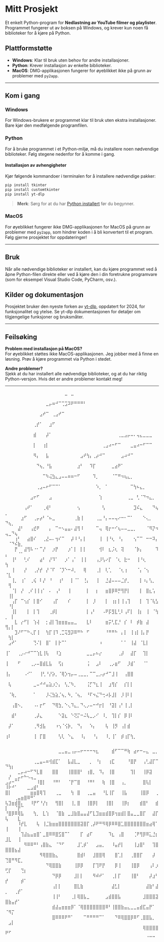 # Mitt Prosjekt

Et enkelt Python-program for **Nedlastning av YouTube filmer og playlister**. Programmet fungerer ut av boksen på Windows, og krever kun noen få biblioteker for å kjøre på Python.

## Plattformstøtte

- **Windows**: Klar til bruk uten behov for andre installasjoner.
- **Python**: Krever installasjon av enkelte biblioteker.
- **MacOS**: DMG-applikasjonen fungerer for øyeblikket ikke på grunn av problemer med `py2app`.

---

## Kom i gang

### Windows

For Windows-brukere er programmet klar til bruk uten ekstra installasjoner. Bare kjør den medfølgende programfilen.

### Python

For å bruke programmet i et Python-miljø, må du installere noen nødvendige biblioteker. Følg stegene nedenfor for å komme i gang.

#### Installasjon av avhengigheter

Kjør følgende kommandoer i terminalen for å installere nødvendige pakker:

```bash
pip install tkinter
pip install customtkinter
pip install yt-dlp
```

> **Merk**: Sørg for at du har [Python installert](https://www.python.org/downloads/) før du begynner.

### MacOS

For øyeblikket fungerer ikke DMG-applikasjonen for MacOS på grunn av problemer med `py2app`, som hindrer koden i å bli konvertert til et program. Følg gjerne prosjektet for oppdateringer!

---

## Bruk

Når alle nødvendige biblioteker er installert, kan du kjøre programmet ved å åpne Python-filen direkte eller ved å kjøre den i din foretrukne programvare (som for eksempel Visual Studio Code, PyCharm, osv.).

## Kilder og dokumentasjon

Prosjektet bruker den nyeste forken av [yt-dlp](https://github.com/yt-dlp/yt-dlp), oppdatert for 2024, for funksjonalitet og ytelse. Se yt-dlp dokumentasjonen for detaljer om tilgjengelige funksjoner og bruksmåter.

---

## Feilsøking

**Problem med installasjon på MacOS?**  
For øyeblikket støttes ikke MacOS-applikasjonen. Jeg jobber med å finne en løsning. Prøv å kjøre programmet via Python i stedet.

**Andre problemer?**  
Sjekk at du har installert alle nødvendige biblioteker, og at du har riktig Python-versjon. Hvis det er andre problemer kontakt meg!

---


⠀⠀⠀⠀⠀⠀⠀⠀⠀⠀⠀⠀⠀⠀⠀⠀⠀⠀⠀⣀⠀⣀⠀⠀⠀⠀⠀⠀⠀⠀⠀⠀⠀⠀⠀⠀⠀⠀⠀⠀⠀⠀⠀⠀⠀⠀⠀⠀⠀⠀⠀⠀⠀⠀⠀
⠀⠀⠀⠀⠀⠀⠀⠀⠀⠀⠀⠀⠀⣀⡤⠶⠚⠉⢉⣩⠽⠟⠛⠛⠛⠃⠀⠀⠀⠀⠀⠀⠀⠀⠀⠀⠀⠀⠀⠀⠀⠀⠀⠀⠀⠀⠀⠀⠀⠀⠀⠀⠀⠀⠀
⠀⠀⠀⠀⠀⠀⠀⠀⠀⠀⠀⣠⠞⠉⠀⢀⣠⠞⠉⠀⠀⠀⠀⠀⠀⠀⠀⠀⠀⠀⠀⠀⠀⠀⠀⠀⠀⠀⠀⠀⠀⠀⠀⠀⠀⠀⠀⠀⠀⠀⠀⠀⠀⠀⠀
⠀⠀⠀⠀⠀⠀⠀⠀⠀⢀⡞⠁⠀⠀⣰⠋⠀⠀⠀⠀⠀⠀⠀⠀⠀⠀⠀⠀⠀⠀⠀⠀⠀⠀⠀⠀⠀⠀⠀⠀⠀⠀⠀⠀⠀⠀⠀⠀⠀⠀⠀⠀⠀⠀⠀
⠀⠀⠀⠀⠀⠀⠀⠀⠀⣾⠀⠀⠀⡼⠁⠀⠀⠀⠀⠀⠀⠀⠀⠀⠀⠀⠀⠀⠀⠀⠀⠀⠀⠀⠀⠀⢀⣀⣠⡤⠤⠄⢤⣄⣀⣀⣀⠀⠀⠀⠀⠀⠀⠀⠀
⠀⠀⠀⠀⠀⠀⠀⠀⠀⡇⠀⠀⢰⡇⠀⠀⠀⠀⠀⠀⠀⠀⠀⠀⠀⠀⠀⠀⠀⠀⠀⢀⣠⠴⠒⠋⠉⠀⠀⠀⣀⣤⠴⠒⠋⠉⠉⠀⠀⠀⠀⠀⠀⠀⠀
⠀⠀⠀⠀⠀⠀⠀⠀⠀⠻⡄⠀⠀⣧⠀⠀⠀⠀⠀⠀⠀⠀⠀⠀⣠⠞⢳⡄⢀⡴⠚⠉⠀⠀⠀⠀⠀⣠⠴⠚⠉⠀⠀⠀⠀⠀⠀⠀⠀⠀⠀⠀⠀⠀⠀
⠀⠀⠀⠀⠀⠀⠀⠀⠀⠀⠙⢦⡀⠘⣧⠀⠀⠀⠀⠀⠀⠀⠀⣰⠃⠀⠀⠹⡏⠀⠀⠀⠀⠀⣀⣴⠟⠁⠀⠀⠀⠀⠀⠀⠀⠀⠀⠀⠀⠀⠀⠀⠀⠀⠀
⠀⠀⠀⠀⠀⠀⠀⠀⠀⠀⠀⠀⠉⠳⢬⣳⣄⣠⠤⠤⠶⠶⠒⠋⠀⠀⠀⠀⠹⡀⠀⠀⠀⠀⠈⠉⠛⠲⢦⣄⡀⠀⠀⠀⠀⠀⠀⠀⠀⠀⠀⠀⠀⠀⠀
⠀⠀⠀⠀⠀⠀⠀⠀⠀⠀⢀⣠⠤⠖⠋⠉⠉⠁⠀⠀⠀⠀⠀⠀⠀⠀⠀⠀⠀⠱⡀⠀⠁⠀⠀⠀⠀⠀⠀⠀⠉⢳⠦⣄⡀⠀⠀⠀⠀⠀⠀⠀⠀⠀⠀
⠀⠀⠀⠀⠀⠀⠀⠀⣠⠖⠋⠀⠀⠀⣠⠀⠀⠀⠀⠀⠀⠀⠀⠀⠀⠀⠀⠀⠀⠀⢱⠀⠀⠀⠀⠀⠀⠀⠀⢀⣀⠀⢃⠈⠙⠲⣄⡀⠀⠀⠀⠀⠀⠀⠀
⠀⠀⠀⠀⠀⠀⢠⠞⠁⠀⠀⠀⢀⢾⠃⠀⠀⠀⠀⠀⠀⠀⠀⢢⠀⠀⠀⠀⠀⠀⠀⢣⠀⠀⠀⠀⠀⠀⠀⠀⠀⣹⠮⣄⠀⠀⠀⠙⢦⡀⠀⠀⠀⠀⠀
⠀⠀⠀⠀⠀⣰⠋⠀⠀⢀⡤⡴⠃⠈⠦⣀⠀⠀⠀⠀⠀⠀⢀⣷⢸⠀⠀⠀⠀⢀⣀⠘⡄⠤⠤⢤⠔⠒⠂⠉⠁⠀⠀⠀⠑⢄⡀⠀⠀⠙⢦⡀⠀⠀⠀
⠀⠀⠀⠀⣼⠃⠀⠀⢠⣞⠟⠀⠀⠀⡄⠀⠉⠒⠢⣤⣤⠄⣼⢻⠸⠀⠀⠀⠀⠉⢤⠀⢿⡖⠒⠊⢦⠤⠤⣀⣀⡀⠀⠀⠀⠈⠻⡝⠲⢤⣀⠙⢦⠀⠀
⠀⠀⠀⢰⠃⠀⠀⣴⣿⠎⠀⠀⢀⣜⠤⠄⢲⠎⠉⠀⠀⡼⠸⠘⡄⡇⠀⠀⠀⠀⢸⠀⢸⠘⢆⠀⠘⡄⠀⠀⠀⢢⠉⠉⠀⠒⠒⠽⡄⠀⠈⠙⠮⣷⡀
⠀⠀⠀⡟⠀⠀⣼⢻⠧⠐⠂⠉⡜⠀⠀⡰⡟⠀⠀⠀⡰⠁⡇⠀⡇⡇⠀⠀⠀⠀⢺⠇⠀⣆⡨⢆⠀⢽⠀⠀⠀⠈⡷⡄⠀⠀⠀⠀⠹⡄⠀⠀⠀⠈⠁
⠀⠀⢸⠃⠀⠀⢃⠎⠀⠀⠀⣴⠃⠀⡜⠹⠁⠀⠀⡰⠁⢠⠁⠀⢸⢸⠀⠀⠀⢠⡸⢣⠔⡏⠀⠈⢆⠀⣗⠒⠀⠀⢸⠘⢆⠀⠀⠀⠀⢳⠀⠀⠀⠀⠀
⠀⠀⢸⠀⠀⠀⡜⠀⠀⢀⡜⡞⠀⡜⠈⠏⠀⠈⡹⠑⠒⠼⡀⠀⠀⢿⠀⠀⠀⢀⡇⠀⢇⢁⠀⠀⠈⢆⢰⠀⠀⠀⠈⡄⠈⢢⠀⠀⠀⠈⣇⠀⠀⠀⠀
⠀⠀⢸⡀⠀⢰⠁⠀⢀⢮⠀⠇⡜⠀⠘⠀⠀⢰⠃⠀⠀⡇⠈⠁⠀⢘⡄⠀⠀⢸⠀⠀⣘⣼⠤⠤⠤⣈⡞⡀⠀⠀⠀⡇⠰⡄⢣⡀⠀⠀⢻⠀⠀⠀⠀
⠀⠀⠈⡇⠀⡜⠀⢀⠎⢸⢸⢰⠁⠀⠄⠀⢠⠃⠀⠀⢸⠀⠀⠀⠀⠀⡇⠀⠀⡆⠀⠀⣶⣿⡿⠿⡛⢻⡟⡇⠀⠀⠀⡇⠀⣿⣆⢡⠀⠀⢸⡇⠀⠀⠀
⠀⠀⢠⡏⠀⠉⢢⡎⠀⡇⣿⠊⠀⠀⠀⢠⡏⠀⠀⠀⠎⠀⠀⠀⠀⠀⡇⠀⡸⠀⠀⠀⡇⠀⢰⡆⡇⢸⢠⢹⠀⠀⠀⡇⠀⢹⠈⢧⣣⠀⠘⡇⠀⠀⠀
⠀⠀⢸⡇⠀⠀⠀⡇⠀⡇⢹⠀⠀⠀⢀⡾⡇⠀⠀⠀⠀⠀⠀⠀⠀⠀⡇⢠⠃⠀⠀⠠⠟⡯⣻⣇⢃⠇⢠⠏⡇⠀⢸⡆⠀⢸⠀⠈⢳⡀⠀⡇⠀⠀⠀
⠀⠀⠀⣇⠀⡔⠋⡇⠀⢱⢼⠀⠀⡂⣼⡇⢹⣶⣶⣶⣤⣤⣀⠀⠀⠀⣇⠇⠀⠀⠀⠀⣶⡭⢃⣏⡘⠀⡎⠀⠇⠀⡾⣷⠀⣼⠀⠀⠀⢻⡄⡇⠀⠀⠀
⠀⠀⠀⣹⠜⠋⠉⠓⢄⡏⢸⠀⠀⢳⡏⢸⠹⢀⣉⢭⣻⡽⠿⠛⠓⠀⠋⠀⠀⠀⠀⠀⠘⠛⠛⠓⠀⡄⡇⠀⢸⢰⡇⢸⡄⡟⠀⠀⠀⠀⢳⡇⠀⠀⠀
⠀⣠⠞⠁⠀⠀⠀⠀⠀⢙⠌⡇⠀⣿⠁⠀⡇⡗⠉⠁⠀⠀⠀⠀⠀⠀⠀⠀⠀⠀⠰⠀⠀⠀⠀⠀⠀⠁⠁⠀⢸⣼⠀⠈⣇⡇⠀⠀⠀⠀⠀⠀⠀⠀⠀
⢸⠁⠀⠀⢀⡠⠔⠚⠉⠉⢱⣇⢸⢧⠀⠀⠸⣱⠀⠀⠀⠀⠀⠀⠀⠀⣀⣀⡤⠦⡔⠀⠀⠀⠀⠀⢀⡼⠀⠀⣼⡏⠀⠀⢹⡇⠀⠀⠀⠀⠀⠀⠀⠀⠀
⢸⠀⠀⠀⠋⠀⠀⠀⢀⡠⠤⣿⣾⣇⣧⠀⠀⢫⡆⠀⠀⠀⠀⠀⠀⠀⢨⠀⠀⣠⠇⠀⠀⢀⡠⣶⠋⠀⠀⡸⣾⠁⠀⠀⠈⠁⠀⠀⠀⠀⠀⠀⠀⠀⠀
⢸⡄⠀⠀⠀⠀⠠⠊⠁⠀⠀⢸⢃⠘⡜⡵⡀⠈⢿⡱⢲⡤⠤⢀⣀⣀⡀⠉⠉⣀⡠⡴⠚⠉⣸⢸⠀⠀⢠⣿⣿⠀⠀⠀⠀⠀⠀⠀⠀⠀⠀⠀⠀⠀⠀
⠀⢧⠀⠀⠀⠀⠀⠀⠀⣀⠤⠚⠚⣤⣵⡰⡑⡄⠀⢣⡈⠳⡀⠀⠀⠀⢨⡋⠙⣆⢸⠀⠀⣰⢻⡎⠀⠀⡎⡇⡇⠀⠀⠀⠀⠀⠀⠀⠀⠀⠀⠀⠀⠀⠀
⠀⠈⢷⡀⠀⠀⠀⠀⠀⠁⠀⠀⠀⡸⢌⣳⣵⡈⢦⡀⠳⡀⠈⢦⡀⠀⠘⠏⠲⣌⠙⢒⠴⡧⣸⡇⠀⡸⢸⠇⡇⠀⠀⠀⠀⠀⠀⠀⠀⠀⠀⠀⠀⠀⠀
⠀⠀⢠⣿⠢⡀⠀⠀⠀⠠⠄⡖⠋⠀⠀⠙⢿⣳⡀⠑⢄⠹⣄⡀⠙⢄⡠⠤⠒⠚⡖⡇⠀⠘⣽⡇⢠⠃⢸⢀⡇⠀⠀⠀⠀⠀⠀⠀⠀⠀⠀⠀⠀⠀⠀
⠀⠀⣾⠃⠀⠀⠀⠀⠀⢀⡼⣄⠀⠀⠀⠀⠀⠑⣽⣆⠀⠑⢝⡍⠒⠬⢧⣀⡠⠊⠀⠸⡀⠀⢹⡇⡎⠀⡿⢸⠇⠀⠀⠀⠀⠀⠀⠀⠀⠀⠀⠀⠀⠀⠀
⠀⡼⠁⠀⠀⠀⠀⠀⠀⢀⠻⣺⣧⠀⠀⠀⠰⢢⠈⢪⡷⡀⠀⠙⡄⠀⠀⠱⡄⠀⠀⠀⢧⠀⢸⡻⠀⢠⡇⣾⠀⠀⠀⠀⠀⠀⠀⠀⠀⠀⠀⠀⠀⠀⠀
⢰⠇⠀⠀⠀⠀⠀⠀⠀⢸⠀⡏⣿⠀⠀⠀⠀⢣⢇⠀⠑⣄⠀⠀⠸⡄⠀⠀⠘⡄⠀⠀⠸⡀⢸⠁⠀⡾⢰⡏⢳⡀⠀⠀⠀⠀⠀⠀⠀⠀⠀⠀⠀⠀⠀







⠀⠀⠀⠀⠀⠀⠀⠀⠀⠀⠀⠀⠀⠀⠀⠀⠀⣀⣀⣤⣀⢠⡤⠤⠖⠒⠒⠒⠲⣆⠀⠀⠀⠀⣾⠋⠉⠉⠛⢷⠀⣴⠖⠒⠤⣄⠀⣀⡀⠀⠀⠀⠀⠀⠀⠀⠀⠀⠀⠀
⠀⠀⠀⠀⠀⠀⠀⠀⠀⢀⣀⣤⠤⠶⢺⣾⣏⠁⠀⠀⣧⣼⣇⣀⠀⠀⠀⡀⠀⠘⡆⠀⠀⢰⣏⠀⠀⠀⠀⠘⣿⡟⠀⠀⢠⢃⣼⡏⠉⠙⢳⡆⠀⠀⠀⠀⠀⠀⠀⠀
⠀⠀⠀⠀⣀⡤⠴⠒⠋⠙⣇⣿⠀⠀⠀⣿⣿⠀⠀⠀⢸⣿⣿⣿⠃⠀⢰⣿⡀⠀⠹⡄⠀⢸⣿⠀⠀⠀⠀⠀⢹⡇⠀⠀⢸⡿⣽⠀⠀⠀⡜⠀⣀⡤⠖⠓⠢⢤⣀⠀
⣠⡴⠒⠉⠁⠀⠀⠀⠀⠀⠸⣿⡇⠀⠀⠘⠛⠃⠀⠀⠈⡟⠉⣿⠀⠀⠘⠛⠃⠀⠀⢷⠀⢸⣿⠀⠀⢠⡀⠀⠀⠀⠀⠀⣿⢧⡇⠀⠀⠸⠗⠚⠁⠀⠀⠀⣀⣠⣾⠃
⣿⡇⠀⠀⠀⠀⠀⠀⣶⣶⣿⢿⢹⠀⠀⠀⢀⣀⠀⠀⠀⢳⠀⣿⠀⠀⢀⣀⣤⠀⠀⠘⣇⢸⡏⠀⠀⢸⣧⠀⠀⠀⠀⢸⣿⡿⠀⠀⢀⠀⠀⠀⢀⣤⣶⣿⠿⠛⠁⠀
⢧⣹⣶⣾⣿⡄⠀⠀⠸⡟⠋⠘⡜⡆⠀⠀⢻⣿⡇⠀⠀⢸⡀⣿⠀⠀⢸⣿⡿⡇⠀⠀⢸⣿⡇⠀⠀⢸⡿⡆⠀⠀⠀⣾⣿⠃⠀⠀⣾⡇⠀⠀⠈⡟⠉⠀⠀⠀⠀⠀
⠘⣿⡿⠿⢿⣧⠀⠀⠀⢳⡀⠀⣇⢱⠀⠀⠈⣿⣷⠀⣀⣸⣷⣿⣤⣤⣼⠋⣇⣹⣶⣶⣾⣿⡿⢲⣶⣾⡇⣿⣤⣀⣀⣿⡏⠀⠀⣼⡏⢧⠀⠀⠀⣇⠀⠀⠀⠀⠀⠀
⠀⠀⠀⠀⠸⡞⣇⠀⠀⠀⢧⠀⢸⣈⣷⣶⣶⣿⣿⣿⣿⣿⣿⣿⣽⣿⡏⢀⡼⠟⠛⠻⢿⡿⠿⠿⣿⣁⣿⣿⣿⣿⣿⣿⣿⣶⣴⢿⠁⢸⠀⠀⠀⢸⠀⠀⠀⠀⠀⠀
⠀⠀⠀⠀⠀⢹⣼⣦⣤⣶⣿⠁⣀⣿⠿⠿⣿⣫⣿⠉⠁⠀⠀⠀⡏⠀⣴⠏⠀⠀⠀⠀⠀⠹⣆⠀⢠⣿⠀⠀⠀⢈⠟⢻⡿⠿⣅⣘⡆⣸⣇⠀⠀⢸⠀⠀⠀⠀⠀⠀
⠀⠀⠀⠀⠀⠀⠻⠿⠿⠛⠃⢠⣿⣷⣄⠀⠈⠙⠋⠀⠀⠀⠀⣸⢁⡾⠁⠀⠀⣠⣤⡀⠀⠀⠸⣤⡞⡇⠀⠀⠀⢸⣰⣿⠃⠀⠀⢹⣿⣿⣿⣿⣦⣼⠀⠀⠀⠀⠀⠀
⠀⠀⠀⠀⠀⠀⠀⠀⠀⠀⠀⠻⢿⣿⣿⣷⣄⠀⠀⠀⠀⠀⠀⣿⣾⠇⠀⠀⣸⣿⣿⢿⠀⠀⠀⣿⢁⡇⠀⠀⢀⣿⣿⡏⠀⠀⠀⡼⠀⢙⣿⠛⠻⣏⡀⠀⠀⠀⠀⠀
⠀⠀⠀⠀⠀⠀⠀⠀⠀⠀⠀⠀⠀⠙⢿⣿⣿⣷⠀⠀⠀⠀⢸⡿⡿⠀⠀⠀⡏⢹⠟⡟⠀⠀⠀⡿⢸⠀⠀⠀⢸⣿⡿⠀⠀⠀⢠⠇⡰⢋⡏⠀⠀⠀⢙⡆⠀⠀⠀⠀
⠀⠀⠀⠀⠀⠀⠀⠀⠀⠀⠀⠀⠀⠀⠀⠙⡿⡿⠀⠀⠀⠀⣸⡇⡇⠀⠀⠀⠻⠾⠞⠁⠀⠀⢀⡇⡏⠀⠀⠀⢸⣿⠃⠀⠀⠀⡼⣰⠃⡞⠀⠀⠀⠀⡾⠁⠀⠀⠀⠀
⠀⠀⠀⠀⠀⠀⠀⠀⠀⠀⠀⠀⠀⠀⠀⢠⡇⡇⠀⠀⠀⠀⣿⣇⣷⠀⠀⠀⠀⠀⠀⠀⠀⠀⣼⣃⡇⠀⠀⠀⠀⠀⠀⠀⠀⣼⣷⠃⣼⡀⠀⠀⢀⡞⠁⠀⠀⠀⠀⠀
⠀⠀⠀⠀⠀⠀⠀⠀⠀⠀⠀⠀⠀⠀⠀⢸⢸⠃⠀⠀⠀⢀⡇⢿⣿⣧⣀⠀⠀⠀⠀⠀⣠⣾⣿⣿⣧⠀⠀⠀⠀⠀⠀⠀⣸⣿⣿⣿⣽⣿⣷⣤⡞⠁⠀⠀⠀⠀⠀⠀
⠀⠀⠀⠀⠀⠀⠀⠀⠀⠀⠀⠀⠀⠀⠀⣾⣼⣤⣶⣶⣶⡿⠁⠈⢿⣿⣿⣿⣿⣿⣿⣿⠿⠃⢸⣿⣿⣷⣤⣄⣀⣀⣤⣾⣏⣤⡟⠁⠀⠈⠻⡍⠀⠀⠀⠀⠀⠀⠀⠀
⠀⠀⠀⠀⠀⠀⠀⠀⠀⠀⠀⠀⠀⠀⠀⣿⠿⠿⠿⠟⠛⠁⠀⠀⠀⠉⠛⠛⠛⠛⠉⠁⠀⠀⠀⠙⠿⢿⣿⣿⡿⠿⠋⢀⣿⣿⣧⡀⠀⠀⣠⡇⠀⠀⠀⠀⠀⠀⠀⠀
⠀⠀⠀⠀⠀⠀⠀⠀⠀⠀⠀⠀⠀⠀⠀⠀⠀⠀⠀⠀⠀⠀⠀⠀⠀⠀⠀⠀⠀⠀⠀⠀⠀⠀⠀⠀⠀⠀⠀⠀⠀⠀⠀⠀⢿⣿⣿⣿⣿⠟⠋⠀⠀⠀⠀⠀⠀⠀⠀⠀
⠀⠀⠀⠀⠀⠀⠀⠀⠀⠀⠀⠀⠀⠀⠀⠀⠀⠀⠀⠀⠀⠀⠀⠀⠀⠀⠀⠀⠀⠀⠀⠀⠀⠀⠀⠀⠀⠀⠀⠀⠀⠀⠀⠀⠀⠈⠉⠉⠀⠀⠀⠀⠀⠀⠀⠀⠀⠀⠀⠀
